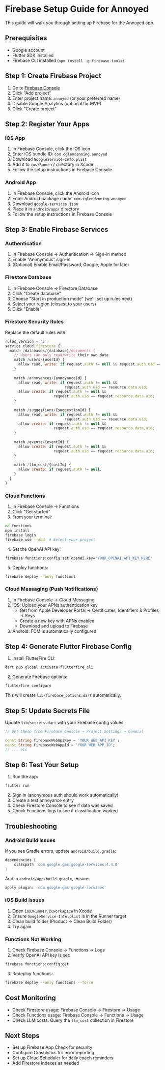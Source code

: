 # Firebase Setup Guide for Annoyed

This guide will walk you through setting up Firebase for the Annoyed app.

## Prerequisites

- Google account
- Flutter SDK installed
- Firebase CLI installed (`npm install -g firebase-tools`)

## Step 1: Create Firebase Project

1. Go to [Firebase Console](https://console.firebase.google.com/)
2. Click "Add project"
3. Enter project name: `annoyed` (or your preferred name)
4. Disable Google Analytics (optional for MVP)
5. Click "Create project"

## Step 2: Register Your Apps

### iOS App

1. In Firebase Console, click the iOS icon
2. Enter iOS bundle ID: `com.cglendenning.annoyed`
3. Download `GoogleService-Info.plist`
4. Add it to `ios/Runner/` directory in Xcode
5. Follow the setup instructions in Firebase Console

### Android App

1. In Firebase Console, click the Android icon
2. Enter Android package name: `com.cglendenning.annoyed`
3. Download `google-services.json`
4. Place it in `android/app/` directory
5. Follow the setup instructions in Firebase Console

## Step 3: Enable Firebase Services

### Authentication

1. In Firebase Console → Authentication → Sign-in method
2. Enable "Anonymous" sign-in
3. (Optional) Enable Email/Password, Google, Apple for later

### Firestore Database

1. In Firebase Console → Firestore Database
2. Click "Create database"
3. Choose "Start in production mode" (we'll set up rules next)
4. Select your region (closest to your users)
5. Click "Enable"

### Firestore Security Rules

Replace the default rules with:

```javascript
rules_version = '2';
service cloud.firestore {
  match /databases/{database}/documents {
    // Users can only read/write their own data
    match /users/{userId} {
      allow read, write: if request.auth != null && request.auth.uid == userId;
    }
    
    match /annoyances/{annoyanceId} {
      allow read, write: if request.auth != null && 
                           request.auth.uid == resource.data.uid;
      allow create: if request.auth != null && 
                      request.auth.uid == request.resource.data.uid;
    }
    
    match /suggestions/{suggestionId} {
      allow read, write: if request.auth != null && 
                           request.auth.uid == resource.data.uid;
      allow create: if request.auth != null && 
                      request.auth.uid == request.resource.data.uid;
    }
    
    match /events/{eventId} {
      allow create: if request.auth != null && 
                      request.auth.uid == request.resource.data.uid;
    }
    
    match /llm_cost/{costId} {
      allow create: if request.auth != null;
    }
  }
}
```

### Cloud Functions

1. In Firebase Console → Functions
2. Click "Get started"
3. From your terminal:

```bash
cd functions
npm install
firebase login
firebase use --add  # Select your project
```

4. Set the OpenAI API key:

```bash
firebase functions:config:set openai.key="YOUR_OPENAI_API_KEY_HERE"
```

5. Deploy functions:

```bash
firebase deploy --only functions
```

### Cloud Messaging (Push Notifications)

1. In Firebase Console → Cloud Messaging
2. iOS: Upload your APNs authentication key
   - Get from Apple Developer Portal → Certificates, Identifiers & Profiles → Keys
   - Create a new key with APNs enabled
   - Download and upload to Firebase
3. Android: FCM is automatically configured

## Step 4: Generate Flutter Firebase Config

1. Install FlutterFire CLI:

```bash
dart pub global activate flutterfire_cli
```

2. Generate Firebase options:

```bash
flutterfire configure
```

This will create `lib/firebase_options.dart` automatically.

## Step 5: Update Secrets File

Update `lib/secrets.dart` with your Firebase config values:

```dart
// Get these from Firebase Console → Project Settings → General

const String firebaseWebApiKey = 'YOUR_WEB_API_KEY';
const String firebaseWebAppId = 'YOUR_WEB_APP_ID';
// ... etc
```

## Step 6: Test Your Setup

1. Run the app:

```bash
flutter run
```

2. Sign in (anonymous auth should work automatically)
3. Create a test annoyance entry
4. Check Firestore Console to see if data was saved
5. Check Functions logs to see if classification worked

## Troubleshooting

### Android Build Issues

If you see Gradle errors, update `android/build.gradle`:

```gradle
dependencies {
    classpath 'com.google.gms:google-services:4.4.0'
}
```

And in `android/app/build.gradle`, ensure:

```gradle
apply plugin: 'com.google.gms.google-services'
```

### iOS Build Issues

1. Open `ios/Runner.xcworkspace` in Xcode
2. Ensure `GoogleService-Info.plist` is in the Runner target
3. Clean build folder (Product → Clean Build Folder)
4. Try again

### Functions Not Working

1. Check Firebase Console → Functions → Logs
2. Verify OpenAI API key is set:

```bash
firebase functions:config:get
```

3. Redeploy functions:

```bash
firebase deploy --only functions --force
```

## Cost Monitoring

- Check Firestore usage: Firebase Console → Firestore → Usage
- Check Functions usage: Firebase Console → Functions → Usage
- Check LLM costs: Query the `llm_cost` collection in Firestore

## Next Steps

- Set up Firebase App Check for security
- Configure Crashlytics for error reporting
- Set up Cloud Scheduler for daily coach reminders
- Add Firestore indexes as needed








